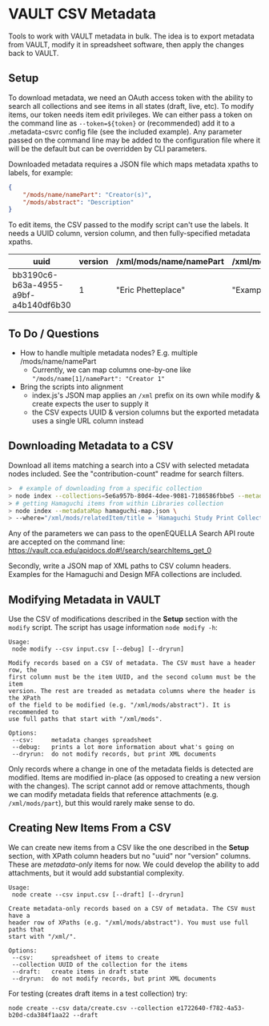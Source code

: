 # VAULT CSV Metadata

Tools to work with VAULT metadata in bulk. The idea is to export metadata from VAULT, modify it in spreadsheet software, then apply the changes back to VAULT.

## Setup

To download metadata, we need an OAuth access token with the ability to search all collections and see items in all states (draft, live, etc). To modify items, our token needs item edit privileges. We can either pass a token on the command line as `--token=${token}` or (recommended) add it to a .metadata-csvrc config file (see the included example). Any parameter passed on the command line may be added to the configuration file where it will be the default but can be overridden by CLI parameters.

Downloaded metadata requires a JSON file which maps metadata xpaths to labels, for example:

```json
{
    "/mods/name/namePart": "Creator(s)",
    "/mods/abstract": "Description"
}
```

To edit items, the CSV passed to the modify script can't use the labels. It needs a UUID column, version column, and then fully-specified metadata xpaths.

| uuid | version | /xml/mods/name/namePart | /xml/mods/abstract
|---|---|---|---
| bb3190c6-b63a-4955-a9bf-a4b140df6b30 | 1 | "Eric Phetteplace" | "Example CSV"

## To Do / Questions

* How to handle multiple metadata nodes? E.g. multiple /mods/name/namePart
  * Currently, we can map columns one-by-one like `"/mods/name[1]/namePart": "Creator 1"`
* Bring the scripts into alignment
  * index.js's JSON map applies an `/xml` prefix on its own while modify & create expects the user to supply it
  * the CSV expects UUID & version columns but the exported metadata uses a single URL column instead

## Downloading Metadata to a CSV

Download all items matching a search into a CSV with selected metadata nodes included. See the "contribution-count" readme for search filters.

```sh
>  # example of downloading from a specific collection
> node index --collections=5e6a957b-80d4-4dee-9081-7186586fbbe5 --metadataMap map.json > coll.csv
> # getting Hamaguchi items from within Libraries collection
> node index --metadataMap hamaguchi-map.json \
> --where="/xml/mods/relatedItem/title = 'Hamaguchi Study Print Collection'" > hamaguchi.csv
```

Any of the parameters we can pass to the openEQUELLA Search API route are accepted on the command line: https://vault.cca.edu/apidocs.do#!/search/searchItems_get_0

Secondly, write a JSON map of XML paths to CSV column headers. Examples for the Hamaguchi and Design MFA collections are included.

## Modifying Metadata in VAULT

Use the CSV of modifications described in the **Setup** section with the `modify` script. The script has usage information `node modify -h`:

```
Usage:
 node modify --csv input.csv [--debug] [--dryrun]

Modify records based on a CSV of metadata. The CSV must have a header row, the
first column must be the item UUID, and the second column must be the item
version. The rest are treaded as metadata columns where the header is the XPath
of the field to be modified (e.g. "/xml/mods/abstract"). It is recommended to
use full paths that start with "/xml/mods".

Options:
 --csv:     metadata changes spreadsheet
 --debug:   prints a lot more information about what's going on
 --dryrun:  do not modify records, but print XML documents
```

Only records where a change in one of the metadata fields is detected are modified. Items are modified in-place (as opposed to creating a new version with the changes). The script cannot add or remove attachments, though we can modify metadata fields that reference attachments (e.g. `/xml/mods/part`), but this would rarely make sense to do.

## Creating New Items From a CSV

We can create new items from a CSV like the one described in the **Setup** section, with XPath column headers but no "uuid" nor "version" columns. These are _metadata-only_ items for now. We could develop the ability to add attachments, but it would add substantial complexity.

```
Usage:
 node create --csv input.csv [--draft] [--dryrun]

Create metadata-only records based on a CSV of metadata. The CSV must have a
header row of XPaths (e.g. "/xml/mods/abstract"). You must use full paths that
start with "/xml/".

Options:
 --csv:     spreadsheet of items to create
 --collection UUID of the collection for the items
 --draft:   create items in draft state
 --dryrun:  do not modify records, but print XML documents
```

For testing (creates draft items in a test collection) try:

`node create --csv data/create.csv --collection e1722640-f782-4a53-b20d-cda384f1aa22 --draft`
